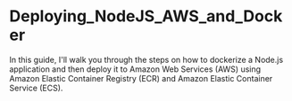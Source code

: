 # Deploying_NodeJS_AWS_and_Docker
In this guide, I'll walk you through the steps on how to dockerize a Node.js application and then deploy it to Amazon Web Services (AWS) using Amazon Elastic Container Registry (ECR) and Amazon Elastic Container Service (ECS).
